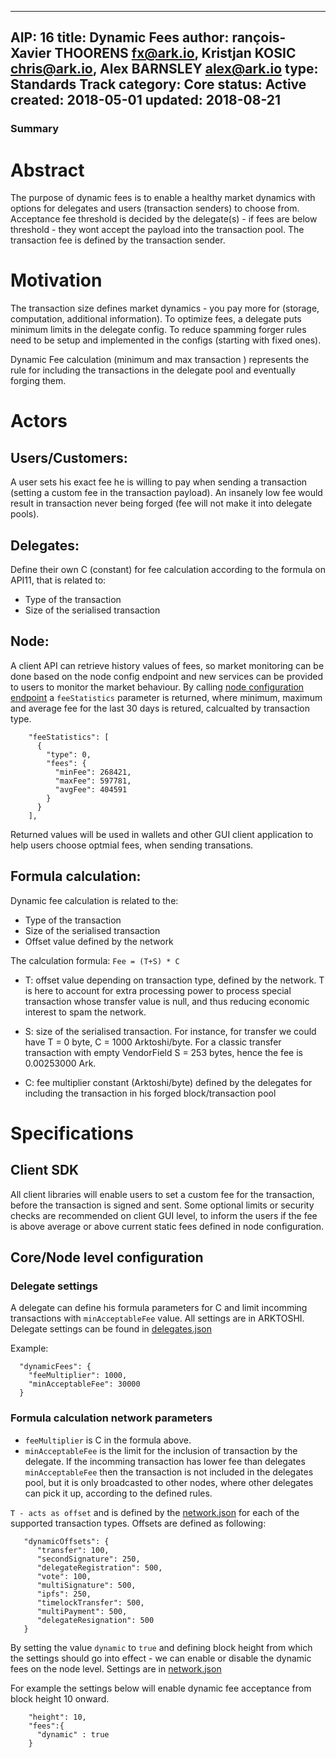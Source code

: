 
---
AIP: 16
title: Dynamic Fees
author: rançois-Xavier THOORENS <fx@ark.io>, Kristjan KOSIC <chris@ark.io>, Alex BARNSLEY <alex@ark.io>
type: Standards Track
category: Core
status: Active
created: 2018-05-01
updated: 2018-08-21
---

### Summary

Abstract
========
The purpose of dynamic fees is to enable a healthy market dynamics with options for delegates and users (transaction senders) to choose from. Acceptance fee threshold is decided by the delegate(s) - if fees are below threshold - they wont accept the payload into the transaction pool. The transaction fee is defined by the transaction sender.

Motivation
==========
The transaction size defines market dynamics - you pay more for (storage, computation, additional information). To optimize fees, a delegate puts minimum limits in the delegate config.  To reduce spamming forger rules need to be setup and implemented in the configs (starting with fixed ones).

Dynamic Fee calculation (minimum and max transaction ) represents the rule for including the transactions in the delegate pool and eventually forging them.

Actors
===============
## Users/Customers:
A user sets his exact fee he is willing to pay when sending a transaction (setting a custom fee in the transaction payload). An insanely low fee would result in transaction never being forged (fee will not make it into delegate pools).

## Delegates:
Define their own C (constant) for fee calculation according to the formula on API11, that is related to:
- Type of the transaction
- Size of the serialised transaction

## Node:
A client API can retrieve history values of fees, so market monitoring can be done based on the node config endpoint and new services can be provided to users to monitor the market behaviour. By calling [node configuration endpoint](https://docs.ark.io/developers/api/public/v2/node/retrieve-the-configuration.html#endpoint) a `feeStatistics` parameter is returned, where minimum, maximum and average fee for the last 30 days is retured, calcualted by transaction type. 
```
    "feeStatistics": [
      {
        "type": 0,
        "fees": {
          "minFee": 268421,
          "maxFee": 597781,
          "avgFee": 404591
        }
      }
    ],       
```

Returned values will be used in wallets and other GUI client application to help users choose optmial fees, when sending transations. 

## Formula calculation:
Dynamic fee calculation is related to the:
- Type of the transaction
- Size of the serialised transaction
- Offset value defined by the network

The calculation formula: `Fee = (T+S) * C`
- T: offset value depending on transaction type, defined by the network. T is here to account for extra processing power to process special transaction whose transfer value is null, and thus reducing economic interest to spam the network.

- S: size of the serialised transaction. For instance, for transfer we could have T = 0 byte, C = 1000 Arktoshi/byte. For a classic transfer transaction with empty VendorField S = 253 bytes, hence the fee is 0.00253000 Ark.

- C: fee multiplier constant (Arktoshi/byte) defined by the delegates for including the transaction in his forged block/transaction pool


Specifications
==============
## Client SDK
All client libraries will enable users to set a custom fee for the transaction, before the transaction is signed and sent. Some optional limits or security checks are recommended on client GUI level, to inform the users if the fee is above average or above current static fees defined in node configuration.

## Core/Node level configuration
### Delegate settings
A delegate can define his formula parameters for C and limit incomming transactions with `minAcceptableFee` value. All settings are in ARKTOSHI. Delegate settings can be found in [delegates.json](https://github.com/ArkEcosystem/core/blob/develop/packages/core/lib/config/testnet/delegates.json#L2-L4)

Example:
```
  "dynamicFees": {
    "feeMultiplier": 1000,
    "minAcceptableFee": 30000
  }
```

### Formula calculation network parameters
- `feeMultiplier` is C in the formula above. 
- `minAcceptableFee` is the limit for the inclusion of transaction by the delegate. If the incomming transaction has lower fee than delegates `minAcceptableFee` then the transaction is not included in the delegates pool, but it is only broadcasted to other nodes, where other delegates can pick it up, according to the defined rules.

`T - acts as offset` and is defined by the [network.json](https://github.com/ArkEcosystem/core/blob/c7a3bc75ffed5e5b9453d0de38937540fe48bce5/packages/crypto/lib/networks/ark/testnet.json#L39-L48) for each of the supported transaction types. Offsets are defined as following:

```
   "dynamicOffsets": {
      "transfer": 100,
      "secondSignature": 250,
      "delegateRegistration": 500,
      "vote": 100,
      "multiSignature": 500,
      "ipfs": 250,
      "timelockTransfer": 500,
      "multiPayment": 500,
      "delegateResignation": 500
   }
```

By setting the value `dynamic` to `true` and defining block height from which the settings should go into effect - we can enable or disable the dynamic fees on the node level. Settings are in [network.json](https://github.com/ArkEcosystem/core/blob/c7a3bc75ffed5e5b9453d0de38937540fe48bce5/packages/crypto/lib/networks/ark/testnet.json#L52-L55)

For example the settings below will enable dynamic fee acceptance from block height 10 onward.
```
    "height": 10,
    "fees":{
      "dynamic" : true
    }
```
